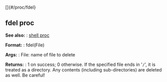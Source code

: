 []{#/proc/fdel}
## fdel proc
**See also:**
:   [shell proc](#/proc/shell)
<!-- -->
**Format:**
:   fdel(File)
<!-- -->
**Args:**
:   File: name of file to delete
<!-- -->
**Returns:**
:   1 on success; 0 otherwise.
If the specified file ends in \'`/`\', it is treated as a directory. Any
contents (including sub-directories) are deleted as well.
Be careful!